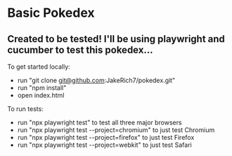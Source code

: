 # Basic Pokedex

## Created to be tested! I'll be using playwright and cucumber to test this pokedex...

To get started locally: 
- run "git clone git@github.com:JakeRich7/pokedex.git"
- run "npm install"
- open index.html

To run tests:
- run "npx playwright test" to test all three major browsers
- run "npx playwright test --project=chromium" to just test Chromium
- run "npx playwright test --project=firefox" to just test Firefox
- run "npx playwright test --project=webkit" to just test Safari